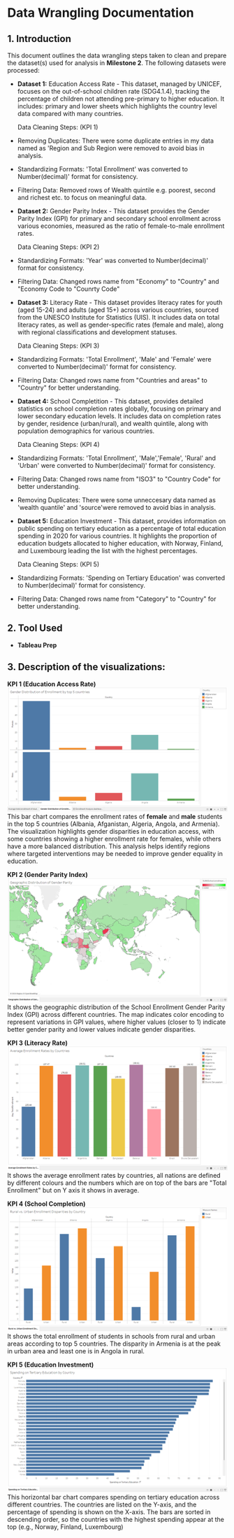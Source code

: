 # Data Wrangling Documentation

## 1. Introduction
This document outlines the data wrangling steps taken to clean and prepare the dataset(s) used for analysis in **Milestone 2**. The following datasets were processed:

- **Dataset 1:** Education Access Rate - This dataset, managed by UNICEF, focuses on the out-of-school children rate (SDG4.1.4), tracking the percentage of children not attending pre-primary to higher education. It includes: primary and lower sheets which highlights the country level data compared with many countries.

    Data Cleaning Steps: (KPI 1)
- Removing Duplicates: There were some duplicate entries in my data named as 'Region and Sub Region were removed to avoid bias in analysis.
- Standardizing Formats: 'Total Enrollment' was converted to Number(decimal)' format for consistency.
- Filtering Data: Removed rows of Wealth quintile e.g. poorest, second and richest etc. to focus on meaningful data.

- **Dataset 2:** Gender Parity Index - This dataset provides the Gender Parity Index (GPI) for primary and secondary school enrollment across various economies, measured as the ratio of female-to-male enrollment rates. 

    Data Cleaning Steps: (KPI 2)
- Standardizing Formats: 'Year' was converted to Number(decimal)' format for consistency.
- Filtering Data: Changed rows name from "Economy" to "Country" and "Economy Code to "Counrty Code"

- **Dataset 3:** Literacy Rate - This dataset provides literacy rates for youth (aged 15-24) and adults (aged 15+) across various countries, sourced from the UNESCO Institute for Statistics (UIS). It includes data on total literacy rates, as well as gender-specific rates (female and male), along with regional classifications and development statuses.

    Data Cleaning Steps: (KPI 3)
- Standardizing Formats: 'Total Enrollment', 'Male' and 'Female' were converted to Number(decimal)' format for consistency.
- Filtering Data: Changed rows name from "Countries and areas" to "Country" for better understanding.

- **Dataset 4:** School Completition - This dataset, provides detailed statistics on school completion rates globally, focusing on primary and lower secondary education levels. It includes data on completion rates by gender, residence (urban/rural), and wealth quintile, along with population demographics for various countries.

     Data Cleaning Steps: (KPI 4)
- Standardizing Formats: 'Total Enrollment', 'Male','Female', 'Rural' and 'Urban' were converted to Number(decimal)' format for consistency.
- Filtering Data: Changed rows name from "ISO3" to "Country Code" for better understanding.
- Removing Duplicates: There were some unneccesary data named as 'wealth quantile' and 'source'were removed to avoid bias in analysis.

- **Dataset 5:** Education Investment - This dataset, provides information on public spending on tertiary education as a percentage of total education spending in 2020 for various countries. It highlights the proportion of education budgets allocated to higher education, with Norway, Finland, and Luxembourg leading the list with the highest percentages.

     Data Cleaning Steps: (KPI 5)
- Standardizing Formats: 'Spending on Tertiary Education' was converted to Number(decimal)' format for consistency.
- Filtering Data: Changed rows name from "Category" to "Country" for better understanding.

## 2. Tool Used
- **Tableau Prep**

## 3. Description of the visualizations:

**KPI 1 (Education Access Rate)**
![Gender Distribution of Enrollment](Visualizations/EducationAccessRate.png)
This bar chart compares the enrollment rates of **female** and **male** students in the top 5 countries (Albania, Afganistan, Algeria, Angola, and Armenia). The visualization highlights gender disparities in education access, with some countries showing a higher enrollment rate for females, while others have a more balanced distribution. This analysis helps identify regions where targeted interventions may be needed to improve gender equality in education.

**KPI 2 (Gender Parity Index)**
![Geographic Distribution of Gender Parity](Visualizations/GenderParityIndex.png)
It shows the geographic distribution of the School Enrollment Gender Parity Index (GPI) across different countries. The map indicates color encoding to represent variations in GPI values, where higher values (closer to 1) indicate better gender parity and lower values indicate gender disparities.

**KPI 3 (Literacy Rate)**
![Average Enrollment Rates by Countires](Visualizations/LiteracyRates.png)
It shows the average enrollment rates by countries, all nations are defined by different colours and the numbers which are on top of the bars are "Total Enrollment" but on Y axis it shows in average.

**KPI 4 (School Completion)**
![Rural vs. Urban Enrollment Disparities by Country](Visualizations/SchoolCompletion.png)
It shows the total enrollment of students in schools from rural and urban areas according to top 5 countries. The disparity in Armenia is at the peak in urban area and least one is in Angola in rural.

**KPI 5 (Education Investment)**
![Spending on tertiary education by country](Visualizations/EducationInvestment.png)
This horizontal bar chart compares spending on tertiary education across different countries. The countries are listed on the Y-axis, and the percentage of spending is shown on the X-axis. The bars are sorted in descending order, so the countries with the highest spending appear at the top (e.g., Norway, Finland, Luxembourg)
